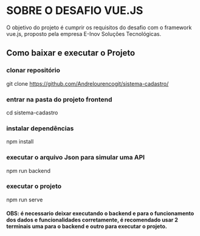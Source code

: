 # SOBRE O DESAFIO VUE.JS #

 O objetivo do projeto é cumprir os requisitos do desafio com o framework vue.js, proposto pela empresa E-Inov Soluções Tecnológicas.


## Como baixar e executar o Projeto

### clonar repositório
git clone https://github.com/Andrelourencogit/sistema-cadastro/

### entrar na pasta do projeto frontend
cd sistema-cadastro

### instalar dependências
npm install

### executar o arquivo Json para simular uma API
npm run backend

### executar o projeto
npm run serve

#### OBS: é necessario deixar executando o backend e para o funcionamento dos dados e funcionalidades corretamente, é recomendado usar 2 terminais uma para o backend e outro para executar o projeto.
